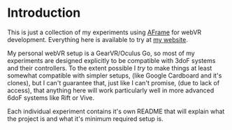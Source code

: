 # Introduction

This is just a collection of my experiments using [AFrame](https://aframe.io/)
for webVR development. Everything here is available to try at [my
website](webvr.decodingsteve.com/examples/).

My personal webVR setup is a GearVR/Oculus Go, so most of my experiments are
designed explicitly to be compatible with 3doF systems and their controllers.
To the extent possible I _try_ to make things at least somewhat compatible with
simpler setups, (like Google Cardboard and it's clones), but I can't guarantee
that, just like I can't promise, (due to lack of access), that anything here
will work particularly well in more advanced 6doF systems like Rift or Vive.

Each individual experiment contains it's own README that will explain what the
project is and what it's minimum required setup is.
